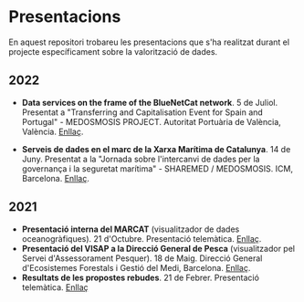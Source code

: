 # Presentacions
En aquest repositori trobareu les presentacions que s'ha realitzat durant el projecte específicament sobre la valorització de dades.

## 2022
- **Data services on the frame of the BlueNetCat network**. 5 de Juliol. Presentat a "Transferring and Capitalisation Event for Spain and Portugal" - MEDOSMOSIS PROJECT. Autoritat Portuària de València, València. [Enllaç](./PresentacioMEDOSMOSIS_Llorach_5July2022.pdf).

- **Serveis de dades en el marc de la Xarxa Marítima de Catalunya**. 14 de Juny. Presentat a la "Jornada sobre l'intercanvi de dades per la governança i la seguretat marítima" - SHAREMED / MEDOSMOSIS. ICM, Barcelona. [Enllaç](./PresentacioJornadaICM14Juny2022.pptx).

## 2021
- **Presentació interna del MARCAT** (visualitzador de dades oceanogràfiques). 21 d'Octubre. Presentació telemàtica. [Enllaç](./ActualitzacióMarcat20Octubre2021.pdf).
- **Presentació del VISAP a la Direcció General de Pesca** (visualitzador pel Servei d'Assessorament Pesquer). 18 de Maig. Direcció General d'Ecosistemes Forestals i Gestió del Medi, Barcelona. [Enllaç](./PresentacioVISAPMaig2021.pptx).
- **Resultats de les propostes rebudes**. 21 de Febrer. Presentació telemàtica. [Enllaç]()
